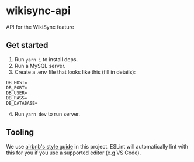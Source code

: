# wikisync-api

API for the WikiSync feature

## Get started
1. Run `yarn i` to install deps.
2. Run a MySQL server.
3. Create a .env file that looks like this (fill in details):
```
DB_HOST=
DB_PORT=
DB_USER=
DB_PASS=
DB_DATABASE=
```
4. Run `yarn dev` to run server.

## Tooling
We use [airbnb's style guide](https://github.com/airbnb/javascript) in this project. ESLint will automatically lint with this for you if you use a supported editor (e.g VS Code).